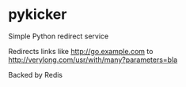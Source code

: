 # pykicker
Simple Python redirect service

Redirects links like http://go.example.com to http://verylong.com/usr/with/many?parameters=bla

Backed by Redis
